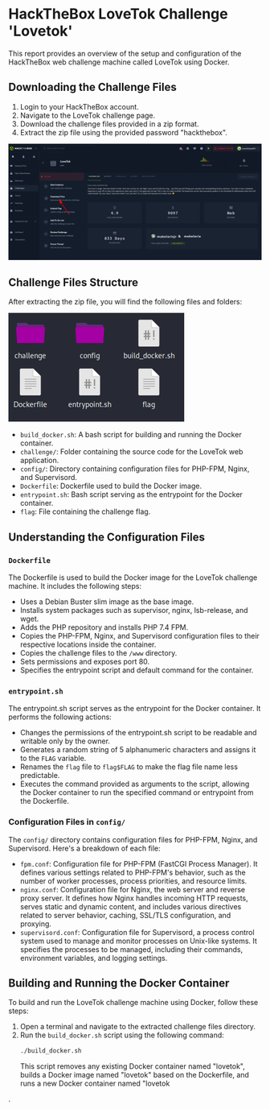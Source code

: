 # HackTheBox LoveTok Challenge 'Lovetok'

This report provides an overview of the setup and configuration of the HackTheBox web challenge machine called LoveTok using Docker.

## Downloading the Challenge Files

1. Login to your HackTheBox account.
2. Navigate to the LoveTok challenge page.
3. Download the challenge files provided in a zip format.
4. Extract the zip file using the provided password "hackthebox".

![Alt text](./assets/Download_files.png?raw=true "Download file")

## Challenge Files Structure

After extracting the zip file, you will find the following files and folders:

![Alt text](./assets/Folder_content.png?raw=true "File Structure")

- `build_docker.sh`: A bash script for building and running the Docker container.
- `challenge/`: Folder containing the source code for the LoveTok web application.
- `config/`: Directory containing configuration files for PHP-FPM, Nginx, and Supervisord.
- `Dockerfile`: Dockerfile used to build the Docker image.
- `entrypoint.sh`: Bash script serving as the entrypoint for the Docker container.
- `flag`: File containing the challenge flag.

## Understanding the Configuration Files

### `Dockerfile`

The Dockerfile is used to build the Docker image for the LoveTok challenge machine. It includes the following steps:

- Uses a Debian Buster slim image as the base image.
- Installs system packages such as supervisor, nginx, lsb-release, and wget.
- Adds the PHP repository and installs PHP 7.4 FPM.
- Copies the PHP-FPM, Nginx, and Supervisord configuration files to their respective locations inside the container.
- Copies the challenge files to the `/www` directory.
- Sets permissions and exposes port 80.
- Specifies the entrypoint script and default command for the container.

### `entrypoint.sh`

The entrypoint.sh script serves as the entrypoint for the Docker container. It performs the following actions:

- Changes the permissions of the entrypoint.sh script to be readable and writable only by the owner.
- Generates a random string of 5 alphanumeric characters and assigns it to the `FLAG` variable.
- Renames the `flag` file to `flag$FLAG` to make the flag file name less predictable.
- Executes the command provided as arguments to the script, allowing the Docker container to run the specified command or entrypoint from the Dockerfile.

### Configuration Files in `config/`

The `config/` directory contains configuration files for PHP-FPM, Nginx, and Supervisord. Here's a breakdown of each file:

- `fpm.conf`: Configuration file for PHP-FPM (FastCGI Process Manager). It defines various settings related to PHP-FPM's behavior, such as the number of worker processes, process priorities, and resource limits.
- `nginx.conf`: Configuration file for Nginx, the web server and reverse proxy server. It defines how Nginx handles incoming HTTP requests, serves static and dynamic content, and includes various directives related to server behavior, caching, SSL/TLS configuration, and proxying.
- `supervisord.conf`: Configuration file for Supervisord, a process control system used to manage and monitor processes on Unix-like systems. It specifies the processes to be managed, including their commands, environment variables, and logging settings.

## Building and Running the Docker Container

To build and run the LoveTok challenge machine using Docker, follow these steps:

1. Open a terminal and navigate to the extracted challenge files directory.
2. Run the `build_docker.sh` script using the following command:
   ```bash
   ./build_docker.sh
   ```
   This script removes any existing Docker container named "lovetok", builds a Docker image named "lovetok" based on the Dockerfile, and runs a new Docker container named "lovetok

.
